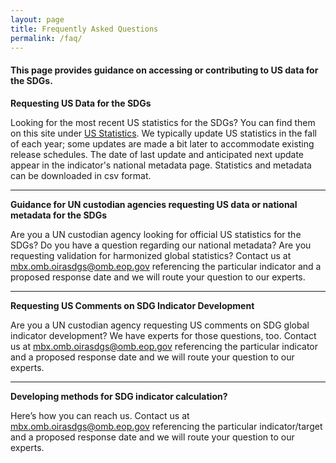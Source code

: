 ```yaml
---
layout: page
title: Frequently Asked Questions
permalink: /faq/
---
```


<h4>This page provides guidance on accessing or contributing to US data for the SDGs.</h4>

**Requesting US Data for the SDGs**
<p>Looking for the most recent US statistics for the SDGs? You can find them on this site under <a href="https://sdg.data.gov/statistics/">US Statistics</a>. We typically update US statistics in the fall of each year; some updates are made a bit later to accommodate existing release schedules. The date of last update and anticipated next update appear in the indicator's national metadata page. Statistics and metadata can be downloaded in csv format.</p>

<hr/>

**Guidance for UN custodian agencies requesting US data or national metadata for the SDGs**
<p>Are you a UN custodian agency looking for official US statistics for the SDGs? Do you have a question regarding our national metadata? Are you requesting validation for harmonized global statistics? Contact us at <a href="mailto:mbx.omb.oirasdgs@omb.eop.gov?subject=Validation%20for%20harmoninzed%20global%20statistics&body=Indicator%20Number%0A%0AProposed%20response date">mbx.omb.oirasdgs@omb.eop.gov</a> referencing the particular indicator and a proposed response date and we will route your question to our experts.</p>

<hr/>

**Requesting US Comments on SDG Indicator Development**
<p>Are you a UN custodian agency requesting US comments on SDG global indicator development? We have experts for those questions, too. Contact us at <a href="mailto:mbx.omb.oirasdgs@omb.eop.gov?subject=Development%20comments%20on%20Indicator%20No.%20&body=Indicator%20Number%0A%0AProposed%20response date">mbx.omb.oirasdgs@omb.eop.gov</a> referencing the particular indicator and a proposed response date and we will route your question to our experts.</p>

<hr/>

**Developing methods for SDG indicator calculation?** 
<p>Here’s how you can reach us. Contact us at <a href="mailto:mbx.omb.oirasdgs@omb.eop.gov?subject=Method%20for%20SDG%20Indicator%20calculation">mbx.omb.oirasdgs@omb.eop.gov</a> referencing the particular indicator/target and a proposed response date and we will route your question to our experts.</p>

